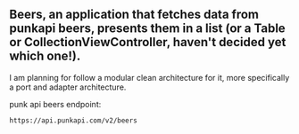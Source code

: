 ## Beers, an application that fetches data from punkapi beers, presents them in a list (or a Table or CollectionViewController, haven't decided yet which one!).

I am planning for follow a modular clean architecture for it, more specifically a port and adapter architecture.


punk api beers endpoint:

`
https://api.punkapi.com/v2/beers
`
